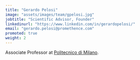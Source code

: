 ```yaml
---
title: "Gerardo Pelosi"
image: "assets/images/team/gpelosi.jpg"
jobtitle: "Scientific Advisor, Founder"
linkedinurl: "https://www.linkedin.com/in/gerardopelosi/"
email: "gerardo.pelosi@promethence.com"
promoted: true
weight: 2
---
```


Associate Professor at [Politecnico di Milano](https://www.polimi.it).
